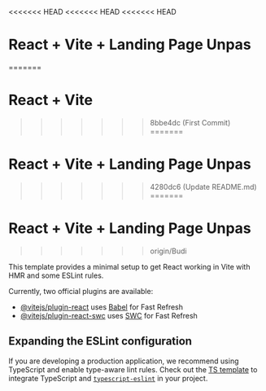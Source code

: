 <<<<<<< HEAD
<<<<<<< HEAD
<<<<<<< HEAD
# React + Vite + Landing Page Unpas
=======
# React + Vite
>>>>>>> 8bbe4dc (First Commit)
=======
# React + Vite + Landing Page Unpas
>>>>>>> 4280dc6 (Update README.md)
=======
# React + Vite + Landing Page Unpas
>>>>>>> origin/Budi

This template provides a minimal setup to get React working in Vite with HMR and some ESLint rules.

Currently, two official plugins are available:

- [@vitejs/plugin-react](https://github.com/vitejs/vite-plugin-react/blob/main/packages/plugin-react/README.md) uses [Babel](https://babeljs.io/) for Fast Refresh
- [@vitejs/plugin-react-swc](https://github.com/vitejs/vite-plugin-react-swc) uses [SWC](https://swc.rs/) for Fast Refresh

## Expanding the ESLint configuration

If you are developing a production application, we recommend using TypeScript and enable type-aware lint rules. Check out the [TS template](https://github.com/vitejs/vite/tree/main/packages/create-vite/template-react-ts) to integrate TypeScript and [`typescript-eslint`](https://typescript-eslint.io) in your project.
